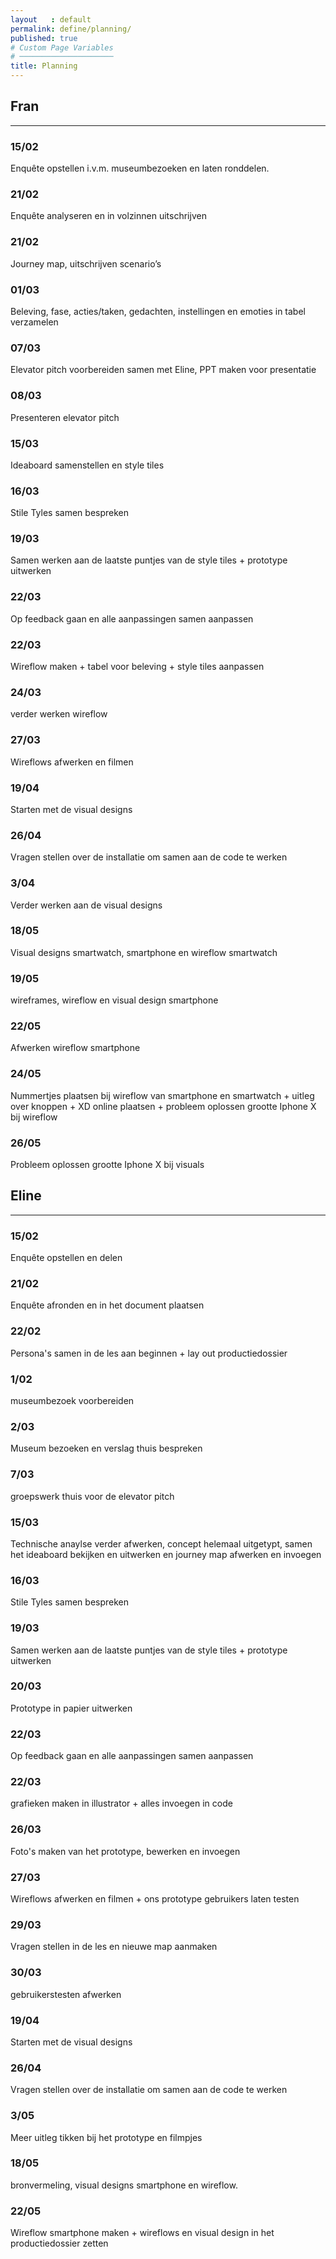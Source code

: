 ```yaml
---
layout   : default
permalink: define/planning/
published: true
# Custom Page Variables
# ─────────────────────
title: Planning
---
```


<div class="row">
<div class="col">

<h2>Fran</h2>
<hr>
<h3>15/02</h3>Enquête opstellen i.v.m. museumbezoeken en laten ronddelen.
<h3>21/02</h3>Enquête analyseren en in volzinnen uitschrijven
<h3>21/02</h3>Journey map, uitschrijven scenario’s
<h3>01/03</h3>Beleving, fase, acties/taken, gedachten, instellingen en emoties in tabel verzamelen
<h3>07/03</h3>Elevator pitch voorbereiden samen met Eline, PPT maken voor presentatie
<h3>08/03</h3>Presenteren elevator pitch
<h3>15/03</h3>Ideaboard samenstellen en style tiles
<h3>16/03</h3>Stile Tyles samen bespreken
<h3>19/03</h3> Samen werken aan de laatste puntjes van de style tiles + prototype uitwerken
<h3>22/03</h3>Op feedback gaan en alle aanpassingen samen aanpassen
<h3>22/03</h3>Wireflow maken + tabel voor beleving + style tiles aanpassen
<h3>24/03</h3>verder werken wireflow
<h3>27/03</h3>Wireflows afwerken en filmen
<h3>19/04</h3>Starten met de visual designs
<h3>26/04</h3>Vragen stellen over de installatie om samen aan de code te werken
<h3>3/04</h3>Verder werken aan de visual designs
<h3>18/05</h3>Visual designs smartwatch, smartphone en wireflow smartwatch
<h3>19/05</h3>wireframes, wireflow en visual design smartphone
<h3>22/05</h3>Afwerken wireflow smartphone
<h3>24/05</h3>Nummertjes plaatsen bij wireflow van smartphone en smartwatch + uitleg over knoppen + XD online plaatsen + probleem oplossen grootte Iphone X bij wireflow
<h3>26/05</h3> Probleem oplossen grootte Iphone X bij visuals
<h3></h3>
<h3></h3>
<h3></h3>
<h3></h3>
</div>


<div class="col">

<h2>Eline</h2>
<hr>
<h3>15/02</h3>Enquête opstellen en delen
<h3>21/02</h3>Enquête afronden en in het document plaatsen
<h3>22/02</h3>Persona's samen in de les aan beginnen + lay out productiedossier
<h3>1/02</h3>museumbezoek voorbereiden
<h3>2/03</h3>Museum bezoeken en verslag thuis bespreken
<h3>7/03</h3>groepswerk thuis voor de elevator pitch
<h3>15/03</h3>Technische anaylse verder afwerken, concept helemaal uitgetypt, samen het ideaboard bekijken en uitwerken en journey map afwerken en invoegen
<h3>16/03</h3>Stile Tyles samen bespreken
<h3>19/03</h3>Samen werken aan de laatste puntjes van de style tiles + prototype uitwerken
<h3>20/03</h3>Prototype in papier uitwerken
<h3>22/03</h3>Op feedback gaan en alle aanpassingen samen aanpassen
<h3>22/03</h3>grafieken maken in illustrator + alles invoegen in code
<h3>26/03</h3>Foto's maken van het prototype, bewerken en invoegen
<h3>27/03</h3>Wireflows afwerken en filmen + ons prototype gebruikers laten testen
<h3>29/03</h3>Vragen stellen in de les en nieuwe map aanmaken
<h3>30/03</h3>gebruikerstesten afwerken
<h3>19/04</h3>Starten met de visual designs
<h3>26/04</h3>Vragen stellen over de installatie om samen aan de code te werken
<h3>3/05</h3>Meer uitleg tikken bij het prototype en filmpjes
<h3>18/05</h3>bronvermeling, visual designs smartphone en wireflow.
<h3>22/05</h3>Wireflow smartphone maken + wireflows en visual design in het productiedossier zetten
<h3></h3>
<h3></h3>
<h3></h3>
<h3></h3>
<h3></h3>
<h3></h3>
<h3></h3>

</div>
</div>

